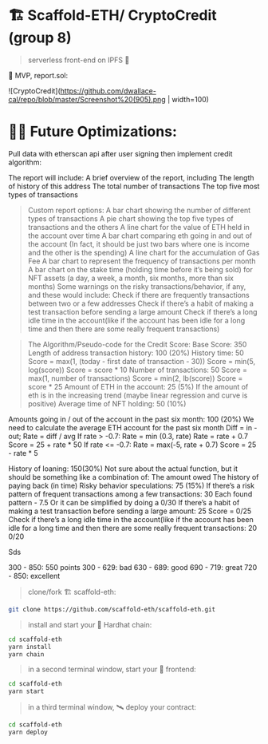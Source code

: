 # 🏗 Scaffold-ETH/ CryptoCredit (group 8)

> serverless front-end on IPFS 🚀

🧪 MVP, report.sol:

![CryptoCredit](https://github.com/dwallace-cal/repo/blob/master/Screenshot%20(905).png | width=100)


# 🏄‍♂️ Future Optimizations:
Pull data with etherscan api after user signing then implement credit algorithm:

The report will include:
    A brief overview of the report, including 
    The length of history of this address
    The total number of transactions
    The top five most types of transactions

> Custom report options:
A bar chart showing the number of different types of transactions
A pie chart showing the top five types of transactions and the others
A line chart for the value of ETH held in the account over time
A bar chart comparing eth going in and out of the account (In fact, it should be just two bars where one is income and the other is the spending)
A line chart for the accumulation of Gas Fee
A bar chart to represent the frequency of transactions per month
A bar chart on the stake time (holding time before it’s being sold) for NFT assets (a day, a week, a month, six months, more than six months)
Some warnings on the risky transactions/behavior, if any, and these would include:
Check if there are frequently transactions between two or a few addresses
Check if there’s a habit of making a test transaction before sending a large amount 
Check if there’s a long idle time in the account(like if the account has been idle for a long time and then there are some really frequent transactions)

> The Algorithm/Pseudo-code for the Credit Score:
Base Score: 350
Length of address transaction history: 100 (20%)
History time: 50 
Score = max(1,  (today - first date of transaction - 30))
Score = min(5, log(score))
Score = score * 10
Number of transactions: 50 
Score = max(1, number of transactions)
Score = min(2, lb(score))
Score = score * 25
Amount of ETH in the account: 25 (5%)
If the amount of eth is in the increasing trend (maybe linear regression and curve is positive)
Average time of NFT holding: 50 (10%)


Amounts going in / out of the account in the past six month: 100 (20%)
We need to calculate the average ETH account for the past six month
Diff = in - out;
Rate = diff / avg
If rate > -0.7:
Rate = min (0.3, rate)
Rate = rate + 0.7
Score = 25 + rate * 50
If rate <= -0.7:
Rate = max(-5, rate + 0.7)
Score = 25 - rate * 5


History of loaning: 150(30%)
Not sure about the actual function, but it should be something like a combination of:
The amount owed
The history of paying back (in time)
Risky behavior speculations: 75 (15%)
If there’s a risk pattern of frequent transactions among a few transactions: 30
Each found pattern - 7.5
Or it can be simplified by doing a 0/30
If there’s a habit of making a test transaction before sending a large amount: 25
Score = 0/25
Check if there’s a long idle time in the account(like if the account has been idle for a long time and then there are some really frequent transactions: 20
0/20


Sds

300 - 850: 550 points
300 - 629: bad
630 - 689: good
690 - 719: great
720 - 850: excellent






> clone/fork 🏗 scaffold-eth:

```bash
git clone https://github.com/scaffold-eth/scaffold-eth.git
```

> install and start your 👷‍ Hardhat chain:

```bash
cd scaffold-eth
yarn install
yarn chain
```

> in a second terminal window, start your 📱 frontend:

```bash
cd scaffold-eth
yarn start
```

> in a third terminal window, 🛰 deploy your contract:

```bash
cd scaffold-eth
yarn deploy
```


